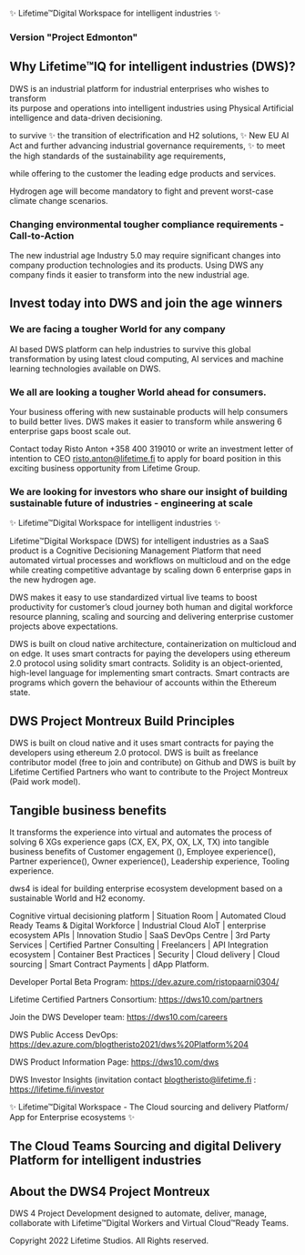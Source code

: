 ✨ Lifetime™Digital Workspace for intelligent industries ✨

### Version "Project Edmonton" 

## Why Lifetime™IQ for intelligent industries (DWS)?

DWS is an industrial platform for industrial enterprises who wishes to transform   
its purpose and operations into intelligent industries using Physical Artificial intelligence and data-driven decisioning.

to survive 
✨ the transition of electrification and H2 solutions, 
✨ New EU AI Act and further advancing industrial governance requirements,
✨ to meet the high standards of the sustainability age requirements,

while offering to the customer the leading edge products and services. 

Hydrogen age will become mandatory to fight and prevent worst-case climate change scenarios.

### Changing environmental tougher compliance requirements - Call-to-Action

The new industrial age Industry 5.0 may require significant changes into company production technologies and its products. Using DWS any company finds it easier to transform into the new industrial age.

## Invest today into DWS and join the age winners

### We are facing a tougher World for any company 

AI based DWS platform can help industries to survive this global transformation by using latest cloud computing, AI services and machine learning technologies available on DWS.

### We all are looking a tougher World ahead for consumers. 

Your business offering with new sustainable products will help consumers to build better lives. 
DWS makes it easier to transform while answering 6 enterprise gaps boost scale out.

Contact today Risto Anton +358 400 319010 or write an investment letter of intention to CEO risto.anton@lifetime.fi to apply for board position in this exciting business opportunity from Lifetime Group.

### We are looking for investors who share our insight of building sustainable future of industries - engineering at scale

✨ Lifetime™Digital Workspace for intelligent industries ✨

Lifetime™Digital Workspace (DWS) for intelligent industries as a SaaS product is a Cognitive Decisioning Management Platform that need automated virtual processes and workflows on multicloud and on the edge while creating competitive advantage by scaling down 6 enterprise gaps in the new hydrogen age.    

DWS makes it easy to use standardized virtual live teams to boost productivity for customer’s cloud journey both human and digital workforce resource planning, scaling and sourcing and delivering enterprise customer projects above expectations.   

DWS is built on cloud native architecture, containerization on multicloud and on edge. It uses smart contracts for paying the developers using ethereum 2.0 protocol using solidity smart contracts. Solidity is an object-oriented, high-level language for implementing smart contracts. Smart contracts are programs which govern the behaviour of accounts within the Ethereum state.

## DWS Project Montreux Build Principles

DWS is built on cloud native and it uses smart contracts for paying the developers using ethereum 2.0 protocol.
DWS is built as freelance contributor model (free to join and contribute) on Github and
DWS is built by Lifetime Certified Partners who want to contribute to the Project Montreux (Paid work model).

## Tangible business benefits

It transforms the experience into virtual and automates the process of solving 6 XGs experience gaps (CX, EX, PX, OX, LX, TX) into tangible business benefits of Customer engagement (), Employee experience(), Partner experience(), Owner experience(), Leadership experience, Tooling experience.

dws4 is ideal for building enterprise ecosystem development based on a sustainable World and H2 economy.

Cognitive virtual decisioning platform | Situation Room |  Automated Cloud Ready Teams & Digital Workforce | Industrial Cloud AIoT  | enterprise ecosystem APIs | Innovation Studio | SaaS DevOps Centre | 3rd Party Services |  Certified Partner Consulting |  Freelancers |  API Integration ecosystem | Container Best Practices | Security | Cloud delivery  | Cloud sourcing |  Smart Contract Payments | dApp Platform.

Developer Portal Beta Program: <https://dev.azure.com/ristopaarni0304/>

Lifetime Certified Partners Consortium: <https://dws10.com/partners>

Join the DWS Developer team: <https://dws10.com/careers>

DWS Public Access DevOps: <https://dev.azure.com/blogtheristo2021/dws%20Platform%204>

DWS Product Information Page: <https://dws10.com/dws>

DWS Investor Insights (invitation contact blogtheristo@lifetime.fi : <https://lifetime.fi/investor>

✨ Lifetime™Digital Workspace  - The Cloud sourcing and delivery Platform/ App for Enterprise ecosystems ✨ </n>

## The Cloud Teams Sourcing and digital Delivery Platform for intelligent industries

## About the DWS4 Project Montreux

DWS 4 Project Development designed to automate, deliver, manage, collaborate with Lifetime™Digital Workers and Virtual Cloud™Ready Teams.

Copyright 2022 Lifetime Studios. All Rights reserved.
